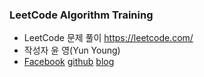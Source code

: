 ### LeetCode Algorithm Training


- LeetCode 문제 풀이 https://leetcode.com/
- 작성자 윤 영(Yun Young)
- [Facebook](https://www.facebook.com/yoon.young.585) [github](https://github.com/yunyoung1819) [blog](https://yunyoung1819.tistory.com/)   

